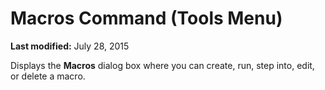 
# Macros Command (Tools Menu)

 **Last modified:** July 28, 2015

Displays the  **Macros** dialog box where you can create, run, step into, edit, or delete a macro.
